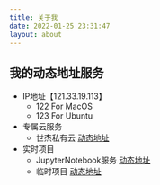 ```yaml
---
title: 关于我
date: 2022-01-25 23:31:47
layout: about
---
```


## 我的动态地址服务
- IP地址【121.33.19.113】
  - 122 For MacOS 
  - 123 For Ubuntu
- 专属云服务
  - 世杰私有云 [动态地址](http://121.33.19.113:18998)
- 实时项目
  - JupyterNotebook服务 [动态地址](http://121.33.19.113:18999)
  - 临时项目 [动态地址](http://121.33.19.113:19000)
